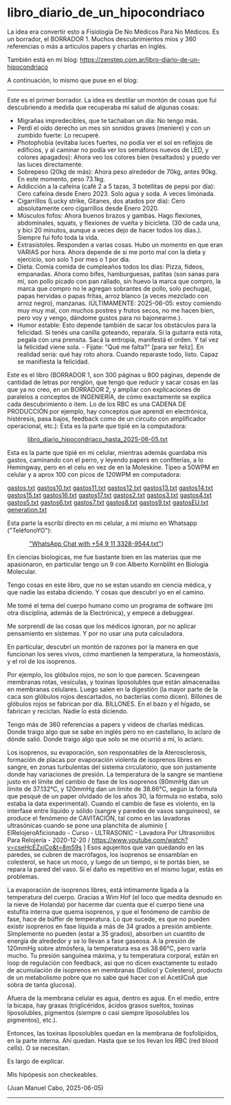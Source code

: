 # libro_diario_de_un_hipocondriaco
La idea era convertir esto a Fisiología De No Médicos Para No Médicos. Es un borrador, el BORRADOR 1. Muchos descubrimientos míos y 360 referencias o más a artículos papers y charlas en inglés.

También está en mi blog:   https://zenstep.com.ar/libro-diario-de-un-hipocondriaco

A continuación, lo mismo que puse en el blog:

--------------

Este es el primer borrador. La idea es destilar un montón de cosas que fui descubriendo a medida que recuperaba mi salud de algunas cosas:

- Migrañas impredecibles, que te tachaban un día: No tengo más.
- Perdí el oído derecho un mes sin sonidos graves (meniere) y con un zumbido fuerte: Lo recuperé.
- Photophobia (evitaba luces fuertes, no podía ver el sol en reflejos de edificios, y al caminar no podía ver los semáforos nuevos de LED, y colores apagados): Ahora veo los colores bien (resaltados) y puedo ver las luces directamente.
- Sobrepeso (20kg de más): Ahora peso alrededor de 70kg, antes 90kg. En este momento, peso 73.1kg.
- Addicción a la cafeína (café 2 a 5 tazas, 3 botellitas de pepsi por día): Cero cafeína desde Enero 2023. Solo agua y soda. A veces limonada.
- Cigarrillos (Lucky strike, Gitanes, dos atados por día): Cero absolutamente cero cigarrillos desde Enero 2020.
- Músculos fofos: Ahora buenos brazos y gambas. Hago flexiones, abdominales, squats, y flexiones de vuelta y bicicleta. (30 de cada una, y bici 20 minutos, aunque a veces dejo de hacer todos los días.). Siempre fui fofo toda la vida.
- Extrasístoles. Responden a varias cosas. Hubo un momento en que eran VARIAS por hora. Ahora depende de si me porto mal con la dieta y ejercicio, son solo 1 por mes o 1 por día.
- Dieta: Comía comida de cumpleaños todos los días: Pizza, fideos, empanadas. Ahora como bifes, hamburguesas, patitas (son sanas para mí, son pollo picado con pan rallado, sin huevo la marca que compro, la marca que compro no le agregan sobrantes de pollo, solo pechuga), papas hervidas o papas fritas, arroz blanco (a veces mezclado con arroz negro), manzanas. (ÚLTIMAMENTE: 2025-06-05: estoy comiendo muy muy mal, con muchos postres y frutos secos, no me hacen bien, pero voy y vengo, dándome gustos para no bajonearme.).
- Humor estable: Esto depende también de sacar los obstáculos para la felicidad. Si tenés una canilla goteando, reparala. Si la guitarra está rota, pegala con una prensita. Sacá la entropía, manifestá el orden. Y tal vez la felicidad viene sola. - Fijate: "Qué me falta?" [para ser feliz]. En realidad sería: qué hay roto ahora. Cuando reparaste todo, listo. Capaz se manifiesta la felicidad.

Este es el libro (BORRADOR 1, son 300 páginas u 800 páginas, depende de cantidad de letras por renglón, que tengo que reducir y sacar cosas en las que ya no creo, en un BORRADOR 2, y ampliar con explicaciones de paralelos a conceptos de INGENIERÍA, de cómo exactamente se explica cada descubrimiento o item. Lo de los RBC es una CADENA DE PRODUCCIÓN por ejemplo, hay conceptos que aprendí en electrónica, histéresis, pasa bajos, feedback como de un circuito con amplificador operacional, etc.):
Esta es la parte que tipié en la computadora:

            [libro_diario_hipocondriaco_hasta_2025-06-05.txt](libro_diario_hipocondriaco_hasta_2025-06-05.txt)


Esta es la parte que tipié en mi celular, mientras además guardaba mis gastos, caminando con el perro, y leyendo papers en confiterías, a lo Hemingway, pero en el celu en vez de en la Moleskine. Tipeo a 50WPM en celular y a aprox 100 con picos de 120WPM en computadora:

  [gastos.txt](gastos.txt) [gastos10.txt](gastos10.txt) [gastos11.txt](gastos11.txt) [gastos12.txt](gastos12.txt) [gastos13.txt](gastos13.txt) [gastos14.txt](gastos14.txt) [gastos15.txt](gastos15.txt) 
  [gastos16.txt](gastos16.txt) [gastos17.txt](gastos17.txt) [gastos2.txt](gastos2.txt) [gastos3.txt](gastos3.txt) [gastos4.txt](gastos4.txt) [gastos5.txt](gastos5.txt) [gastos6.txt](gastos6.txt) [gastos7.txt](gastos7.txt) [gastos8.txt](gastos8.txt) [gastos9.txt](gastos9.txt) [gastosEU.txt](gastosEU.txt) [generation.txt](generation.txt)

Esta parte la escribí directo en mi celular, a mi mismo en Whatsapp ("TeléfonoYO"):

             ["WhatsApp Chat with +54 9 11 3328-9544.txt"](https://github.com/jmcabo/libro_diario_de_un_hipocondriaco/blob/main/WhatsApp%20Chat%20with%20%2B54%209%2011%203328-9544.txt))


En ciencias biologicas, me fue bastante bien en las materias que me apasionaron, en particular tengo un 9 con Alberto Kornbliht en Biologia Molecular.

Tengo cosas en este libro, que no se estan usando en ciencia médica, y que nadie las estaba diciendo. Y cosas que descubrí yo en el camino.

Me tomé el tema del cuerpo humano como un programa de software (mi otra disciplina, además de la Electrónica), y empecé a debuggear.

Me sorprendí de las cosas que los médicos ignoran, por no aplicar pensamiento en sistemas. Y por no usar una puta calculadora.

En particular, descubrí un montón de razones por la manera en que funcionan los seres vivos, cómo mantienen la temperatura, la homeostásis, y el rol de los isoprenos.

Por ejemplo, los glóbulos rojos, no son lo que parecen. Scavengean membranas rotas, vesículas, y toxinas liposolubles que están almacenadas en membranas celulares. Luego salen en la digestión (la mayor parte de la caca son glóbulos rojos descartados, no bacterias como dicen). Billones de glóbulos rojos se fabrican por día. BILLONES. En el bazo y el hígado, se fabrican y reciclan. Nadie lo está diciendo.

Tengo más de 360 referencias a papers y videos de charlas médicas. Donde traigo algo que se sabe en inglés pero no en castellano, lo aclaro de dónde salió. Donde traigo algo que solo se me ocurrió a mí, lo aclaro.

Los isoprenos, su evaporación, son responsables de la Aterosclerosis, formación de placas por evaporación violenta de isoprenos libres en sangre, en zonas turbulentas del sistema circulatorio, que son justamente donde hay variaciones de presión. La temperatura de la sangre se mantiene justo en el límite del cambio de fase de los isoprenos (80mmHg dan un límite de 37.132°C, y 120mmHg dan un límite de 38.66°C, según la fórmula que pesqué de un paper olvidado de los años 30, la fórmula no estaba, solo estaba la data experimental). Cuando el cambio de fase es violento, en la interfase entre líquido y sólido (sangre y paredes de vasos sanguíneos), se produce el fenómeno de CAVITACIÓN, tal como en las lavadoras ultrasónicas cuando se pone una planchita de aluminio [ ElRelojeroAficionado - Curso - ULTRASONIC - Lavadora Por Ultrasonidos Para Relojería - 2020-12-20 / https://www.youtube.com/watch?v=cseHcEZxjCo&t=8m59s ] Esos agujeritos que van quedando en las paredes, se cubren de macrófagos, los isoprenos se ensamblan en colesterol, se hace un moco, y luego de un tiempo, si te portás bien, se repara la pared del vaso. Si el daño es repetitivo en el mismo lugar, estás en problemas.

La evaporación de isoprenos libres, está íntimamente ligada a la temperatura del cuerpo. Gracias a Wim Hof (el loco que medita desnudo en la nieve de Holanda) por hacerme dar cuenta que el cuerpo tiene una estufita interna que quema isoprenos, y que el fenómeno de cambio de fase, hace de búffer de temperatura. Lo que sucede, es que no pueden existir isoprenos en fase líquida a más de 34 grados a presión ambiente. SImplemente no pueden (estar a 35 grados), absorben un cuantito de energía de alrededor y se lo llevan a fase gaseosa. A la presión de 120mmHg sobre atmósfera, la temperatura esa es 38.66°C, pero varía mucho. Tu presión sanguínea máxima, y tu temperatura corporal, están en loop de regulación con feedback, así que no dicen exactamente tu estado de acumulación de isoprenos en membranas (Dolicol y Colesterol, producto de un metabolismo pobre que no sabe qué hacer con el AcetilCoA que sobra de tanta glucosa).

Afuera de la membrana celular es agua, dentro es agua. En el medio, entre la bicapa, hay grasas (triglicéridos, ácidos grasos sueltos, toxinas liposolubles, pigmentos (siempre o casi siempre liposolubles los pigmentos), etc.).

Entonces, las toxinas liposolubles quedan en la membrana de fosfolípidos, en la parte interna. Ahí quedan. Hasta que se los llevan los RBC (red blood cells). O se necesitan.

Es largo de explicar.

Mis hipópesis son checkeables.

(Juan Manuel Cabo, 2025-06-05)

-------------------------------------------------

